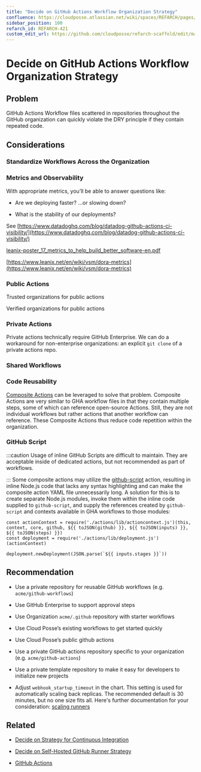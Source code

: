 ```yaml
---
title: "Decide on GitHub Actions Workflow Organization Strategy"
confluence: https://cloudposse.atlassian.net/wiki/spaces/REFARCH/pages/1171947681/REFARCH-421+-+Decide+on+GitHub+Actions+Workflow+Organization+Strategy
sidebar_position: 100
refarch_id: REFARCH-421
custom_edit_url: https://github.com/cloudposse/refarch-scaffold/edit/main/docs/docs/fundamentals/design-decisions/foundational-release-engineering/decide-on-github-actions-workflow-organization-strategy.md
---
```


# Decide on GitHub Actions Workflow Organization Strategy

## Problem
GitHub Actions Workflow files scattered in repositories throughout the GitHub organization can quickly violate the DRY principle if they contain repeated code.

## Considerations

### Standardize Workflows Across the Organization

### Metrics and Observability
With appropriate metrics, you’ll be able to answer questions like:

- Are we deploying faster? ...or slowing down?

- What is the stability of our deployments?

See [https://www.datadoghq.com/blog/datadog-github-actions-ci-visibility/](https://www.datadoghq.com/blog/datadog-github-actions-ci-visibility/)

[leanix-poster_17_metrics_to_help_build_better_software-en.pdf](/assets/refarch/leanix-poster_17_metrics_to_help_build_better_software-en.pdf)

[https://www.leanix.net/en/wiki/vsm/dora-metrics](https://www.leanix.net/en/wiki/vsm/dora-metrics)

### Public Actions
Trusted organizations for public actions

Verified organizations for public actions

### Private Actions
Private actions technically require GitHub Enterprise. We can do a workaround for non-enterprise organizations: an explicit `git clone` of a private actions repo.

### Shared Workflows

### Code Reusability
[Composite Actions](https://docs.github.com/en/actions/creating-actions/creating-a-composite-action) can be leveraged to solve that problem. Composite Actions are very similar to GHA workflow files in that they contain multiple steps, some of which can reference open-source Actions. Still, they are not individual workflows but rather actions that another workflow can reference. These Composite Actions thus reduce code repetition within the organization.

### GitHub Script

:::caution
Usage of inline GitHub Scripts are difficult to maintain. They are acceptable inside of dedicated actions, but not recommended as part of workflows.

:::
Some composite actions may utilize the [github-script](https://github.com/actions/github-script) action, resulting in inline Node.js code that lacks any syntax highlighting and can make the composite action YAML file unnecessarily long. A solution for this is to create separate Node.js modules, invoke them within the inline code supplied to `github-script`, and supply the references created by `github-script` and contexts available in GHA workflows to those modules:

```
const actionContext = require('./actions/lib/actioncontext.js')(this, context, core, github, ${{ toJSON(github) }}, ${{ toJSON(inputs) }}, ${{ toJSON(steps) }})
const deployment = require('./actions/lib/deployment.js')(actionContext)

deployment.newDeployment(JSON.parse(`${{ inputs.stages }}`))
```

## Recommendation
- Use a private repository for reusable GitHub workflows (e.g. `acme/github-workflows`)

- Use GitHub Enterprise to support approval steps

- Use Organization `acme/.github` repository with starter workflows

- Use Cloud Posse’s existing workflows to get started quickly

- Use Cloud Posse’s public github actions

- Use a private GitHub actions repository specific to your organization (e.g. `acme/github-actions`)

- Use a private template repository to make it easy for developers to initialize new projects

- Adjust `webhook_startup_timeout` in the chart. This setting is used for automatically scaling
back replicas. The recommended default is 30 minutes, but no one size fits all. Here's further
documentation for your consideration: [scaling runners](https://github.com/actions/actions-runner-controller/blob/master/docs/automatically-scaling-runners.md)

## Related
-  [Decide on Strategy for Continuous Integration](/reference-architecture/fundamentals/design-decisions/foundational-release-engineering/decide-on-strategy-for-continuous-integration)

- [Decide on Self-Hosted GitHub Runner Strategy](/reference-architecture/fundamentals/design-decisions/foundational-release-engineering/decide-on-self-hosted-github-runner-strategy)

- [GitHub Actions](/reference-architecture/reference/github-actions)


